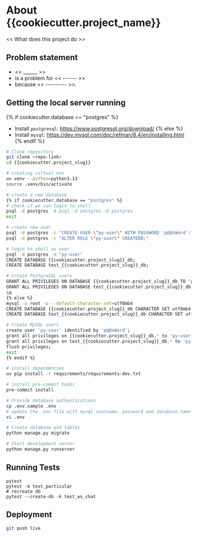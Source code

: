# About {{cookiecutter.project_name}}

<< What does this project do >>

## Problem statement

- << ______ >>
- is a problem for << ------ >>
- because << --------- >>.


## Getting the local server running

{% if cookiecutter.database == "postgres" %}
- Install `postgresql`: https://www.postgresql.org/download/
{% else %}
- Install `mysql`: https://dev.mysql.com/doc/refman/8.4/en/installing.html
{% endif %}

```bash
# Clone repository
git clone <repo-link>
cd {{cookiecutter.project_slug}}

# creating virtual env
uv venv --python=python3.13
source .venv/bin/activate

# create a new database
{% if cookiecutter.database == "postgres" %}
# check if we can login to shell
psql -d postgres  # psql -d postgres -U postgres
exit

# create new user
psql -d postgres -c "CREATE USER \"py-user\" WITH PASSWORD 'p@@sWord';"
psql -d postgres -c "ALTER ROLE \"py-user\" CREATEDB;"

# login to shell as user
psql -d postgres -U "py-user"
CREATE DATABASE {{cookiecutter.project_slug}}_db;
CREATE DATABASE test_{{cookiecutter.project_slug}}_db;

# Create PostgreSQL users
GRANT ALL PRIVILEGES ON DATABASE {{cookiecutter.project_slug}}_db TO "py-user";
GRANT ALL PRIVILEGES ON DATABASE test_{{cookiecutter.project_slug}}_db TO "py-user";
\q
{% else %}
mysql -u root -p --default-character-set=utf8mb4
CREATE DATABASE {{cookiecutter.project_slug}}_db CHARACTER SET utf8mb4 COLLATE utf8mb4_0900_ai_ci;
CREATE DATABASE test_{{cookiecutter.project_slug}}_db CHARACTER SET utf8mb4 COLLATE utf8mb4_0900_ai_ci;

# Create MySQL users
create user 'py-user' identified by 'p@@sWord';
grant all privileges on {{cookiecutter.project_slug}}_db.* to 'py-user';
grant all privileges on test_{{cookiecutter.project_slug}}_db.* to 'py-user';
flush privileges;
exit
{% endif %}

# install dependencies
uv pip install -r requirements/requirements-dev.txt

# install pre-commit hooks
pre-commit install

# Provide database authentications
cp .env.sample .env
# update the .env file with mysql username, password and database name
vi .env

# Create database and tables
python manage.py migrate

# Start development server
python manage.py runserver
```

## Running Tests

```
pytest
pytest -k test_particular
# recreate db
pytest --create-db -k test_ws_chat
```

## Deployment

```bash
git push live
```
